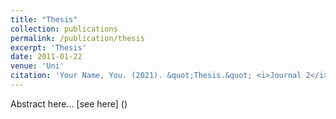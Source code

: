 ```yaml
---
title: "Thesis"
collection: publications
permalink: /publication/thesis
excerpt: 'Thesis'
date: 2011-01-22
venue: 'Uni'
citation: 'Your Name, You. (2021). &quot;Thesis.&quot; <i>Journal 2</i>. 1(3).'
---
```


Abstract here... [see here] ()